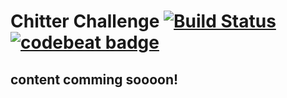 # Chitter Challenge [![Build Status](https://travis-ci.com/StuBehan/chitter-challenge.svg?branch=master)](https://travis-ci.com/StuBehan/chitter-challenge) [![codebeat badge](https://codebeat.co/badges/cc0ac69e-fe52-41bf-85d4-e9a4f9aa71e0)](https://codebeat.co/projects/github-com-stubehan-chitter-challenge-master)


## content comming soooon!
